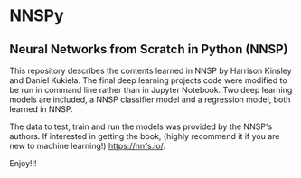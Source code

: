 # NNSPy
## Neural Networks from Scratch in Python (NNSP)

This repository describes the contents learned in NNSP by Harrison Kinsley and Daniel Kukieła. 
The final deep learning projects code were modified to be run in command line rather than in Jupyter Notebook.
Two deep learning models are included, a NNSP classifier model and a regression model, both learned in NNSP.

The data to test, train and run the models was provided by the NNSP's authors. 
If interested in getting the book, (highly recommend it if you are new to machine learning!) https://nnfs.io/.

Enjoy!!!
